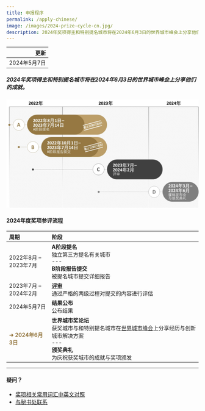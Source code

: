 ```yaml
---
title: 申报程序
permalink: /apply-chinese/
image: /images/2024-prize-cycle-cn.jpg/
description: 2024年奖项得主和特别提名城市将在2024年6月3日的世界城市峰会上分享他们的成就。
---
```


| 更新 |
|---:|
| 2024年5月7日 |

##### 2024年奖项得主和特别提名城市将在2024年6月3日的世界城市峰会上分享他们的成就。

![2024年度奖项周期](/images/2024-prize-cycle-cn.jpg)

#### **2024年度奖项参评流程**

| 周期 | 阶段 |
| :--- | :--- |
| 2022年8月 – <br>2023年7月 | **A阶段提名** <br> 独立第三方提名有关城市 <br> --- <br> **B阶段报告提交** <br> 被提名城市提交详细报告 |
| 2023年7月 – <br>2024年2月 | **[评审](/evaluations-chinese/)** <br> 通过严格的两级过程对提交的内容进行评估 |
| 2024年5月7日 | **结果公布** <br> 公布结果 |
| <font color="#967942"><b>➜ 2024年6月3日</b></font> | **世界城市奖论坛** <br> 获奖城市与和特别提名城市在[世界城市峰会](https://www.worldcitiessummit.com.sg)上分享经历与创新城市解决方案 <br> --- <br> **颁奖典礼** <br> 为庆祝获奖城市的成就与奖项颁发 |

---

#### **疑问？**

- [奖项相关常用词汇中英文对照](/glossary-chinese/)
- [与秘书处联系](/feedback-chinese/)
